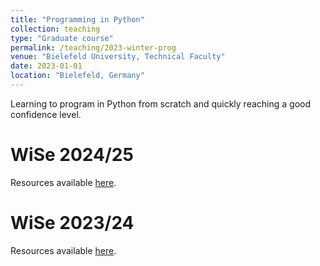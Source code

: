 ```yaml
---
title: "Programming in Python"
collection: teaching
type: "Graduate course"
permalink: /teaching/2023-winter-prog
venue: "Bielefeld University, Technical Faculty"
date: 2023-01-01
location: "Bielefeld, Germany"
---
```


Learning to program in Python from scratch and quickly reaching a good confidence level.

WiSe 2024/25
======
Resources available [here](https://gds.techfak.uni-bielefeld.de/teaching/2024winter/prog).


WiSe 2023/24
======
Resources available [here](https://gds.techfak.uni-bielefeld.de/teaching/2023winter/prog).

